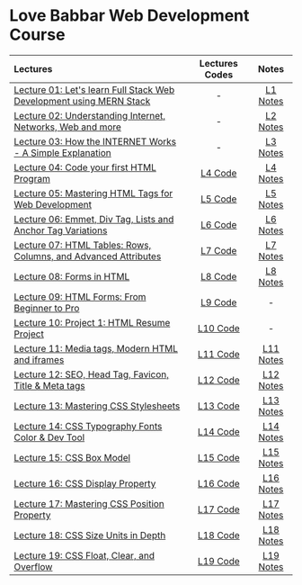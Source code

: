 # Love Babbar Web Development Course

|  Lectures  |  Lectures Codes  |  Notes  |
|:-----------|:----------------:|:-------:|
|  [Lecture 01: Let's learn Full Stack Web Development using MERN Stack](https://www.youtube.com/watch?v=Vi9bxu-M-ag&list=PLDzeHZWIZsTo0wSBcg4-NMIbC0L8evLrD&index=1&pp=iAQB)  |  -  |  [L1 Notes](https://github.com/kishanrajput23/Love-Babbar-Web-Development-Course/blob/main/Lectures/Lecture_01/Lecture_01.pdf)  |
|  [Lecture 02: Understanding Internet, Networks, Web and more](https://www.youtube.com/watch?v=aRUhd1Wd3Sw&list=PLDzeHZWIZsTo0wSBcg4-NMIbC0L8evLrD&index=2&pp=iAQB)  |  -  |  [L2 Notes](https://github.com/kishanrajput23/Love-Babbar-Web-Development-Course/blob/main/Lectures/Lecture_02/Lecture_02.pdf)  |
|  [Lecture 03: How the INTERNET Works - A Simple Explanation](https://www.youtube.com/watch?v=ofHYRdWQESo&list=PLDzeHZWIZsTo0wSBcg4-NMIbC0L8evLrD&index=3&pp=iAQB)  |  -  |  [L3 Notes](https://github.com/kishanrajput23/Love-Babbar-Web-Development-Course/blob/main/Lectures/Lecture_03/Lecture_03.pdf)  |
|  [Lecture 04: Code your first HTML Program](https://www.youtube.com/watch?v=0gU-qrq3gjU&list=PLDzeHZWIZsTo0wSBcg4-NMIbC0L8evLrD&index=4&pp=iAQB)  |  [L4 Code](https://github.com/kishanrajput23/Love-Babbar-Web-Development-Course/blob/main/Lectures/Lecture_04/index.html)  |  [L4 Notes](https://github.com/kishanrajput23/Love-Babbar-Web-Development-Course/blob/main/Lectures/Lecture_04/Lecture_04.pdf)  |
|  [Lecture 05: Mastering HTML Tags for Web Development](https://www.youtube.com/watch?v=KdWPGqT5GwE&list=PLDzeHZWIZsTo0wSBcg4-NMIbC0L8evLrD&index=5&pp=iAQB)  |  [L5 Code](https://github.com/kishanrajput23/Love-Babbar-Web-Development-Course/tree/main/Lectures/Lecture_05)  |  [L5 Notes](https://github.com/kishanrajput23/Love-Babbar-Web-Development-Course/blob/main/Lectures/Lecture_05/Lecture_05.pdf)  |
|  [Lecture 06: Emmet, Div Tag, Lists and Anchor Tag Variations](https://www.youtube.com/watch?v=e1X3WPoETsk&list=PLDzeHZWIZsTo0wSBcg4-NMIbC0L8evLrD&index=6&pp=iAQB)  |  [L6 Code](https://github.com/kishanrajput23/Love-Babbar-Web-Development-Course/blob/main/Lectures/Lecture_06/index.html)  |  [L6 Notes](https://github.com/kishanrajput23/Love-Babbar-Web-Development-Course/blob/main/Lectures/Lecture_06/Lecture_06.pdf)  |
|  [Lecture 07: HTML Tables: Rows, Columns, and Advanced Attributes](https://www.youtube.com/watch?v=VjCHupej12U&list=PLDzeHZWIZsTo0wSBcg4-NMIbC0L8evLrD&index=7&pp=iAQB)  |  [L7 Code](https://github.com/kishanrajput23/Love-Babbar-Web-Development-Course/tree/main/Lectures/Lecture_07)  |  [L7 Notes](https://github.com/kishanrajput23/Love-Babbar-Web-Development-Course/blob/main/Lectures/Lecture_07/Lecture_07.pdf)  |
|  [Lecture 08: Forms in HTML](https://www.youtube.com/watch?v=dYrwawDa92U&list=PLDzeHZWIZsTo0wSBcg4-NMIbC0L8evLrD&index=8&pp=iAQB)  |  [L8 Code](https://github.com/kishanrajput23/Love-Babbar-Web-Development-Course/tree/main/Lectures/Lecture_08)  |  [L8 Notes](https://github.com/kishanrajput23/Love-Babbar-Web-Development-Course/blob/main/Lectures/Lecture_08/Lecture_08.pdf)  |
|  [Lecture 09: HTML Forms: From Beginner to Pro](https://www.youtube.com/watch?v=GmHC1oaK9Ts&list=PLDzeHZWIZsTo0wSBcg4-NMIbC0L8evLrD&index=9&pp=iAQB)  |  [L9 Code](https://github.com/kishanrajput23/Love-Babbar-Web-Development-Course/tree/main/Lectures/Lecture_09)  |  -  |
|  [Lecture 10: Project 1: HTML Resume Project](https://www.youtube.com/watch?v=uNcMKFkAKuw&list=PLDzeHZWIZsTo0wSBcg4-NMIbC0L8evLrD&index=10&pp=iAQB)  |  [L10 Code](https://github.com/kishanrajput23/Love-Babbar-Web-Development-Course/tree/main/Lectures/Lecture_10)  |  -  |
|  [Lecture 11: Media tags, Modern HTML and iframes](https://www.youtube.com/watch?v=fb4rgYbi84c&list=PLDzeHZWIZsTo0wSBcg4-NMIbC0L8evLrD&index=11&pp=iAQB)  |  [L11 Code](https://github.com/kishanrajput23/Love-Babbar-Web-Development-Course/tree/main/Lectures/Lecture_11)  |  [L11 Notes](https://github.com/kishanrajput23/Love-Babbar-Web-Development-Course/blob/main/Lectures/Lecture_11/Lecture_11.pdf)  |
|  [Lecture 12: SEO, Head Tag, Favicon, Title & Meta tags](https://www.youtube.com/watch?v=0ZGAKHoVFs0&list=PLDzeHZWIZsTo0wSBcg4-NMIbC0L8evLrD&index=12&pp=iAQB)  |  [L12 Code](https://github.com/kishanrajput23/Love-Babbar-Web-Development-Course/tree/main/Lectures/Lecture_12)  |  [L12 Notes](https://github.com/kishanrajput23/Love-Babbar-Web-Development-Course/blob/main/Lectures/Lecture_12/Lecture_12.pdf)  |
|  [Lecture 13: Mastering CSS Stylesheets](https://www.youtube.com/watch?v=tU4xz1r_aE8&list=PLDzeHZWIZsTo0wSBcg4-NMIbC0L8evLrD&index=13&pp=iAQB)  |  [L13 Code](https://github.com/kishanrajput23/Love-Babbar-Web-Development-Course/tree/main/Lectures/Lecture_13)  |  [L13 Notes](https://github.com/kishanrajput23/Love-Babbar-Web-Development-Course/blob/main/Lectures/Lecture_13/Lecture_13.pdf)  |
|  [Lecture 14: CSS Typography Fonts Color & Dev Tool](https://www.youtube.com/watch?v=XLLluxLg_Xc&list=PLDzeHZWIZsTo0wSBcg4-NMIbC0L8evLrD&index=14&pp=iAQB)  |  [L14 Code](https://github.com/kishanrajput23/Love-Babbar-Web-Development-Course/tree/main/Lectures/Lecture_14)  |  [L14 Notes](https://github.com/kishanrajput23/Love-Babbar-Web-Development-Course/blob/main/Lectures/Lecture_14/Lecture_14.pdf)  |
|  [Lecture 15: CSS Box Model](https://www.youtube.com/watch?v=xN8DPjcybpM&list=PLDzeHZWIZsTo0wSBcg4-NMIbC0L8evLrD&index=15&pp=iAQB)  |  [L15 Code](https://github.com/kishanrajput23/Love-Babbar-Web-Development-Course/tree/main/Lectures/Lecture_15)  |  [L15 Notes](https://github.com/kishanrajput23/Love-Babbar-Web-Development-Course/blob/main/Lectures/Lecture_15/Lecture_15.pdf)  |
|  [Lecture 16: CSS Display Property](https://www.youtube.com/watch?v=YjWktudqGN4&list=PLDzeHZWIZsTo0wSBcg4-NMIbC0L8evLrD&index=16&pp=iAQB)  |  [L16 Code](https://github.com/kishanrajput23/Love-Babbar-Web-Development-Course/tree/main/Lectures/Lecture_16)  |  [L16 Notes](https://github.com/kishanrajput23/Love-Babbar-Web-Development-Course/blob/main/Lectures/Lecture_16/Lecture_16.pdf)  |
|  [Lecture 17: Mastering CSS Position Property](https://www.youtube.com/watch?v=9BlNJFIMUrY&list=PLDzeHZWIZsTo0wSBcg4-NMIbC0L8evLrD&index=17&pp=iAQB)  |  [L17 Code](https://github.com/kishanrajput23/Love-Babbar-Web-Development-Course/tree/main/Lectures/Lecture_17)  |  [L17 Notes](https://github.com/kishanrajput23/Love-Babbar-Web-Development-Course/blob/main/Lectures/Lecture_17/Lecture_17.pdf)  |
|  [Lecture 18: CSS Size Units in Depth](https://www.youtube.com/watch?v=APhPNDikwRE&list=PLDzeHZWIZsTo0wSBcg4-NMIbC0L8evLrD&index=18&pp=iAQB)  |  [L18 Code](https://github.com/kishanrajput23/Love-Babbar-Web-Development-Course/tree/main/Lectures/Lecture_18)  |  [L18 Notes](https://github.com/kishanrajput23/Love-Babbar-Web-Development-Course/blob/main/Lectures/Lecture_18/Lecture_18.pdf)  |
|  [Lecture 19: CSS Float, Clear, and Overflow](https://www.youtube.com/watch?v=eMrjjsnQUDw&list=PLDzeHZWIZsTo0wSBcg4-NMIbC0L8evLrD&index=19&pp=iAQB)  |  [L19 Code](https://github.com/kishanrajput23/Love-Babbar-Web-Development-Course/tree/main/Lectures/Lecture_19)  |  [L19 Notes](https://github.com/kishanrajput23/Love-Babbar-Web-Development-Course/blob/main/Lectures/Lecture_19/Lecture_19.pdf)  |


